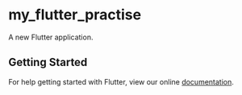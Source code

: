 # my_flutter_practise

A new Flutter application.

## Getting Started

For help getting started with Flutter, view our online
[documentation](https://flutter.io/).
